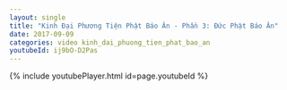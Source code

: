 ```yaml
---
layout: single
title: "Kinh Đại Phương Tiện Phật Báo Ân - Phần 3: Đức Phật Báo Ân"
date: 2017-09-09
categories: video kinh_dai_phuong_tien_phat_bao_an
youtubeId: ij9bO-D2Pas
---
```


{% include youtubePlayer.html id=page.youtubeId %}